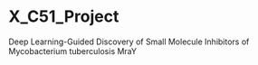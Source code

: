# X_C51_Project

Deep Learning-Guided Discovery of Small Molecule Inhibitors of Mycobacterium tuberculosis MraY
